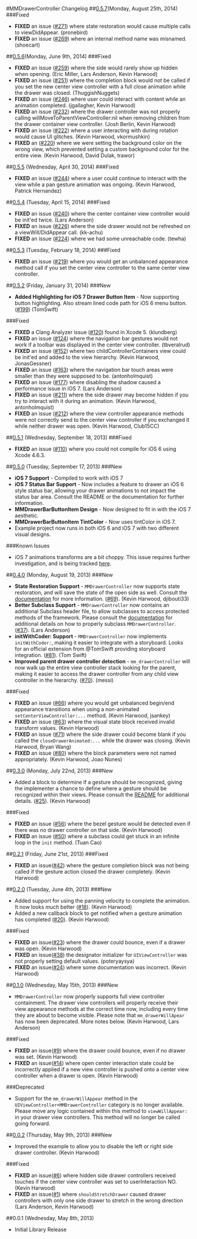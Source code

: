 #MMDrawerController Changelog
##[0.5.7](https://github.com/mutualmobile/MMDrawerController/issues?q=milestone%3A0.5.7+is%3Aclosed)(Monday,  August 25th, 2014)
###Fixed
* **FIXED** an issue ([#271](https://github.com/mutualmobile/MMDrawerController/pull/271)) where state restoration would cause multiple calls to viewDidAppear. (pronebird)
* **FIXED** an issue ([#269](https://github.com/mutualmobile/MMDrawerController/pull/269)) where an internal method name was misnamed. (shoecart)

##[0.5.6](https://github.com/mutualmobile/MMDrawerController/issues?milestone=14&page=1&state=closed)(Monday,  June 9th, 2014)
###Fixed
* **FIXED** an issue ([#259](https://github.com/mutualmobile/MMDrawerController/pull/259)) where the side would rarely show up hidden when opening. (Eric Miller, Lars Anderson, Kevin Harwood)
* **FIXED** an issue ([#251](https://github.com/mutualmobile/MMDrawerController/pull/251)) where the completion block would not be called if you set the new center view controller with a full close animation while the drawer was closed. (ThuggishNuggets)
* **FIXED** an issue ([#246](https://github.com/mutualmobile/MMDrawerController/pull/246)) where user could interact with content while an animation completed. (jgallagher, Kevin Harwood)
* **FIXED** an issue ([#232](https://github.com/mutualmobile/MMDrawerController/pull/232)) where the drawer controller was not properly calling willMoveToParentViewController:nil when removing children from the drawer container view controller. (Josh Berlin, Kevin Harwood)
* **FIXED** an issue ([#222](https://github.com/mutualmobile/MMDrawerController/pull/222)) where a user interacting with during rotation would cause UI glitches. (Kevin Harwood, vkormushkin)
* **FIXED** an ([#220](https://github.com/mutualmobile/MMDrawerController/pull/220)) where we were setting the background color on the wrong view, which prevented setting a custom background color for the entire view. (Kevin Harwood, David Dulak, trawor)

##[0.5.5](https://github.com/mutualmobile/MMDrawerController/releases/tag/0.5.5) (Wednesday, April 30, 2014)
###Fixed
* **FIXED** an issue ([#244](https://github.com/mutualmobile/MMDrawerController/pull/244)) where a user could continue to interact with the view while a pan gesture animation was ongoing. (Kevin Harwood, Patrick Hernandez)

##[0.5.4](https://github.com/mutualmobile/MMDrawerController/releases/tag/0.5.4) (Tuesday, April 15, 2014)
###Fixed
* **FIXED** an issue ([#240](https://github.com/mutualmobile/MMDrawerController/pull/240)) where the center container view controller would be init'ed twice. (Lars Anderson)
* **FIXED** an issue ([#226](https://github.com/mutualmobile/MMDrawerController/pull/226)) where the side drawer would not be refreshed on a viewWill/DidAppear call. (kk-achu)
* **FIXED** an issue ([#224](https://github.com/mutualmobile/MMDrawerController/pull/224)) where we had some unreachable code. (tewha)


##[0.5.3](https://github.com/mutualmobile/MMDrawerController/releases/tag/0.5.3) (Tuesday, February 18, 2014)
###Fixed
* **FIXED** an issue ([#219](https://github.com/mutualmobile/MMDrawerController/pull/219)) where you would get an unbalanced appearance method call if you set the center view controller to the same center view controller.

##[0.5.2](https://github.com/mutualmobile/MMDrawerController/releases/tag/0.5.2) (Friday, January 31, 2014)
###New
* **Added Highlighting for iOS 7 Drawer Button Item** - Now supporting button highlighting. Also stream lined code path for iOS 6 menu button. ([#199](https://github.com/mutualmobile/MMDrawerController/pull/119)) (TomSwift)

###Fixed
* **FIXED** a Clang Analyzer issue ([#120](https://github.com/mutualmobile/MMDrawerController/pull/120)) found in Xcode 5. (klundberg)
* **FIXED** an issue ([#124](https://github.com/mutualmobile/MMDrawerController/pull/124)) where the navigation bar gestures would not work if a toolbar was displayed in the center view controller. (tbveralrud)
* **FIXED** an issue ([#152](https://github.com/mutualmobile/MMDrawerController/pull/152)) where two childControllerContainers view could be init'ed and added to the view hierarchy. (Kevin Harwood, JonasGessner)
* **FIXED** an issue ([#163](https://github.com/mutualmobile/MMDrawerController/pull/163)) where the navigation bar touch areas were smaller than they were supposed to be. (antonholmquist)
* **FIXED** an issue ([#177](https://github.com/mutualmobile/MMDrawerController/pull/177)) where disabling the shadow caused a performance issue in iOS 7. (Lars Anderson)
* **FIXED** an issue ([#211](https://github.com/mutualmobile/MMDrawerController/pull/211)) where the side drawer may become hidden if you try to interact with it during an animation. (Kevin Harwood, antonholmquist)
* **FIXED** an issue ([#212](https://github.com/mutualmobile/MMDrawerController/pull/212)) where the view controller appearance methods were not correctly send to the center view controller if you exchanged it while neither drawer was open. (Kevin Harwood, Club15CC)

##[0.5.1](https://github.com/mutualmobile/MMDrawerController/releases/tag/0.5.1) (Wednesday, September 18, 2013)
###Fixed
* **FIXED** an issue ([#110](https://github.com/mutualmobile/MMDrawerController/pull/110)) where you could not compile for iOS 6 using Xcode 4.6.3.

##[0.5.0](https://github.com/mutualmobile/MMDrawerController/releases/tag/0.5.0) (Tuesday, September 17, 2013)
###New
* **iOS 7 Support** - Compiled to work with iOS 7
* **iOS 7 Status Bar Support** - Now includes a feature to drawer an iOS 6 style status bar, allowing your drawer animations to not impact the status bar area. Consult the README or the documentation for further information.
* **MMDrawerBarButtonItem Design** - Now designed to fit in with the iOS 7 aesthetic.
* **MMDrawerBarButtonItem TintColor** - Now uses tintColor in iOS 7.
* Example project now runs in both iOS 6 and iOS 7 with two different visual designs.

###Known Issues
* iOS 7 animations transforms are a bit choppy. This issue requires further investigation, and is being tracked [here](https://github.com/mutualmobile/MMDrawerController/issues/101).

##[0.4.0](https://github.com/mutualmobile/MMDrawerController/issues?milestone=8&page=1&state=closed) (Monday, August 19, 2013)
###New
* **State Restoration Support** - `MMDrawerController` now supports state restoration, and will save the state of the open side as well. Consult the [documentation](https://github.com/mutualmobile/MMDrawerController#state-restoration) for more information. ([#69](https://github.com/mutualmobile/MMDrawerController/pull/69)). (Kevin Harwood, djibouti33)
* **Better Subclass Support** - `MMDrawerController` now contains an additional Subclass header file, to allow subclasses to access protected methods of the framework. Please consult the [documentation](https://github.com/mutualmobile/MMDrawerController#subclassing) for additional details on how to properly subclass `MMDrawerController`. ([#37](https://github.com/mutualmobile/MMDrawerController/pull/37)). (Lars Anderson)
* **initWithCoder: Support** - `MMDrawerController` now implements `initWithCoder:`, making it easier to integrate with a storyboard. Looks for an official extension from @TomSwift providing storyboard integration. ([#81](https://github.com/mutualmobile/MMDrawerController/pull/81)). (Tom Swift)
* **Improved parent drawer controller detection** - `mm_drawerController` will now walk up the entire view controller stack looking for the parent, making it easier to access the drawer controller from any child view controller in the hierarchy. ([#70](https://github.com/mutualmobile/MMDrawerController/pull/70)). (messi)

###Fixed
* **FIXED** an issue ([#66](https://github.com/mutualmobile/MMDrawerController/pull/66)) where you would get unbalanced begin/end appearance transitions when using a non-animated `setCenterViewController:...` method. (Kevin Harwood, jsankey)
* **FIXED** an issue ([#63](https://github.com/mutualmobile/MMDrawerController/pull/63)) where the visual state block received invalid transform values. (Kevin Harwood)
* **FIXED** an issue ([#71](https://github.com/mutualmobile/MMDrawerController/pull/71)) where the side drawer could become blank if you called the `closeDrawerAnimated:...` while the drawer was closing. (Kevin Harwood, Bryan Wang)
* **FIXED** an issue ([#80](https://github.com/mutualmobile/MMDrawerController/pull/80)) where the block parameters were not named appropriately. (Kevin Harwood, Joao Nunes) 

##[0.3.0](https://github.com/mutualmobile/MMDrawerController/issues?milestone=6&page=1&state=closed) (Monday, July 22nd, 2013)
###New
* Added a block to determine if a gesture should be recognized, giving the implementer a chance to define where a gesture should be recognized within their views. Please consult the [README](https://github.com/mutualmobile/mmdrawercontroller#custom-gesture-recognizer-support) for additional details. ([#25](https://github.com/mutualmobile/MMDrawerController/pull/25)). (Kevin Harwood)

###Fixed
* **FIXED** an issue ([#56](https://github.com/mutualmobile/MMDrawerController/pull/56)) where the bezel gesture would be detected even if there was no drawer controller on that side. (Kevin Harwood)
* **FIXED** an issue ([#50](https://github.com/mutualmobile/MMDrawerController/pull/50)) where a subclass could get stuck in an infinite loop in the `init` method. (Tuan Cao)

##[0.2.1](https://github.com/mutualmobile/MMDrawerController/issues?milestone=7&state=closed) (Friday, June 21st, 2013)
###Fixed
* **FIXED** an issue([#42](https://github.com/mutualmobile/MMDrawerController/issues/42)) where the gesture completion block was not being called if the gesture action closed the drawer completely. (Kevin Harwood)

##[0.2.0](https://github.com/mutualmobile/MMDrawerController/issues?milestone=5&state=closed) (Tuesday, June 4th, 2013)
###New
* Added support for using the panning velocity to complete the animation. It now looks *much* better ([#18](https://github.com/mutualmobile/MMDrawerController/issues/18)). (Kevin Harwood)
* Added a new callback block to get notified when a gesture animation has completed ([#20](https://github.com/mutualmobile/MMDrawerController/issues/20)). (Kevin Harwood)

###Fixed
* **FIXED** an issue([#23](https://github.com/mutualmobile/MMDrawerController/issues/23)) where the drawer could bounce, even if a drawer was open. (Kevin Harwood)
* **FIXED** an issue([#38](https://github.com/mutualmobile/MMDrawerController/issues/38)) the designator initializer for `UIViewController` was not properly setting default values. (poteryaysya)
* **FIXED** an issue([#24](https://github.com/mutualmobile/MMDrawerController/issues/24)) where some documentation was incorrect. (Kevin Harwood)

##[0.1.0](https://github.com/mutualmobile/MMDrawerController/issues?milestone=3&page=1&state=closed) (Wednesday, May 15th, 2013)
###New
* `MMDrawerController` now properly supports full view controller containment. The drawer view controllers will properly receive their view appearance methods at the correct time now, including every time they are about to become visible. Please note that `mm_drawerWillApear` has now been deprecated. More notes below. (Kevin Harwood, Lars Anderson)

###Fixed
* **FIXED** an issue([#9](https://github.com/mutualmobile/MMDrawerController/issues/9)) where the drawer could bounce, even if no drawer was set. (Kevin Harwood)
* **FIXED** an issue([#14](https://github.com/mutualmobile/MMDrawerController/issues/14)) where open center interaction state could be incorrectly applied if a new view controller is pushed onto a center view controller when a drawer is open. (Kevin Harwood)

###Deprecated
* Support for the `mm_drawerWillAppear` method in the `UIViewController+MMDrawerController` category is no longer available. Please move any logic contained within this method to `viewWillAppear:` in your drawer view controllers. This method will no longer be called going forward.

##[0.0.2](https://github.com/mutualmobile/MMDrawerController/issues?milestone=2&state=closed) (Thursday, May 9th, 2013)
###New
* Improved the example to allow you to disable the left or right side drawer controller. (Kevin Harwood)

###Fixed
* **FIXED** an issue([#6](https://github.com/mutualmobile/MMDrawerController/issues/1)) where hidden side drawer controllers received touches if the center view controller was set to userInteraction NO. (Kevin Harwood)
* **FIXED** an issue([#1](https://github.com/mutualmobile/MMDrawerController/issues/1)) where `shouldStretchDrawer` caused drawer controllers with only one side drawer to stretch in the wrong direction (Lars Anderson, Kevin Harwood)

##0.0.1 (Wednesday, May 8th, 2013)
 * Initial Library Release
